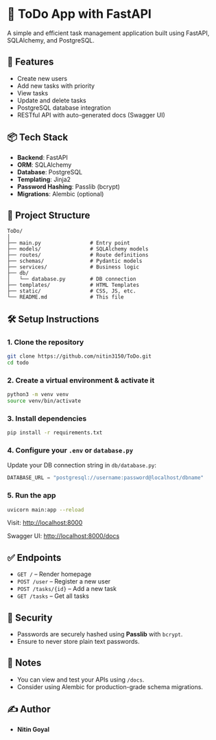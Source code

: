 
# 📝 ToDo App with FastAPI

A simple and efficient task management application built using FastAPI, SQLAlchemy, and PostgreSQL.

## 🚀 Features

- Create new users
- Add new tasks with priority
- View tasks
- Update and delete tasks
- PostgreSQL database integration
- RESTful API with auto-generated docs (Swagger UI)

## 📦 Tech Stack

- **Backend**: FastAPI
- **ORM**: SQLAlchemy
- **Database**: PostgreSQL
- **Templating**: Jinja2
- **Password Hashing**: Passlib (bcrypt)
- **Migrations**: Alembic (optional)

## 📂 Project Structure

```
ToDo/
│
├── main.py                # Entry point
├── models/                # SQLAlchemy models
├── routes/                # Route definitions
├── schemas/               # Pydantic models
├── services/              # Business logic
├── db/
│   └── database.py        # DB connection
├── templates/             # HTML Templates
├── static/                # CSS, JS, etc.
└── README.md              # This file
```

## 🛠️ Setup Instructions

### 1. Clone the repository

```bash
git clone https://github.com/nitin3150/ToDo.git
cd todo
```

### 2. Create a virtual environment & activate it

```bash
python3 -m venv venv
source venv/bin/activate
```

### 3. Install dependencies

```bash
pip install -r requirements.txt
```

### 4. Configure your `.env` or `database.py`

Update your DB connection string in `db/database.py`:

```python
DATABASE_URL = "postgresql://username:password@localhost/dbname"
```

### 5. Run the app

```bash
uvicorn main:app --reload
```

Visit: [http://localhost:8000](http://localhost:8000)

Swagger UI: [http://localhost:8000/docs](http://localhost:8000/docs)

## ✅ Endpoints

- `GET /` – Render homepage
- `POST /user` – Register a new user
- `POST /tasks/{id}` – Add a new task
- `GET /tasks` – Get all tasks

## 🔐 Security

- Passwords are securely hashed using **Passlib** with `bcrypt`.
- Ensure to never store plain text passwords.

## 📌 Notes

- You can view and test your APIs using `/docs`.
- Consider using Alembic for production-grade schema migrations.

## ✍️ Author

- **Nitin Goyal**